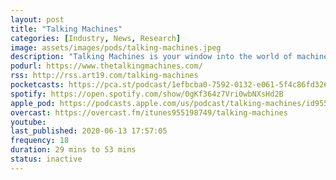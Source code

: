 ```yaml
---
layout: post
title: "Talking Machines"
categories: [Industry, News, Research]
image: assets/images/pods/talking-machines.jpeg
description: "Talking Machines is your window into the world of machine learning. Your hosts, Katherine Gorman and Neil Lawrence, bring you clear conversations with experts in the field, insightful discussions of industry news, and useful answers to your questions. Machine learning is changing the questions we can ask of the world around us. Here, we explore how to ask the best questions and what to do with the answers."
podurl: https://www.thetalkingmachines.com/
rss: http://rss.art19.com/talking-machines
pocketcasts: https://pca.st/podcast/1efbcba0-7592-0132-e061-5f4c86fd3263
spotify: https://open.spotify.com/show/0gKf364z7Vri0wbNXsHd2B
apple_pod: https://podcasts.apple.com/us/podcast/talking-machines/id955198749
overcast: https://overcast.fm/itunes955198749/talking-machines
youtube:
last_published: 2020-06-13 17:57:05
frequency: 18
duration: 29 mins to 53 mins
status: inactive
---
```

